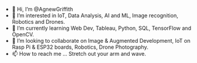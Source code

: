 - 👋 Hi, I’m @AgnewGriffith
- 👀 I’m interested in IoT, Data Analysis, AI and ML, Image recognition, Robotics and Drones.
- 🌱 I’m currently learning Web Dev, Tableau, Python, SQL, TensorFlow and OpenCV.
- 💞️ I’m looking to collaborate on Image & Augmented Development, IoT on Rasp Pi & ESP32 boards, Robotics, Drone Photography.
- 📫 How to reach me ... Stretch out your arm and wave.

<!---
AgnewGriffith/AgnewGriffith is a ✨ special ✨ repository because its `README.md` (this file) appears on your GitHub profile.
You can click the Preview link to take a look at your changes.
--->
